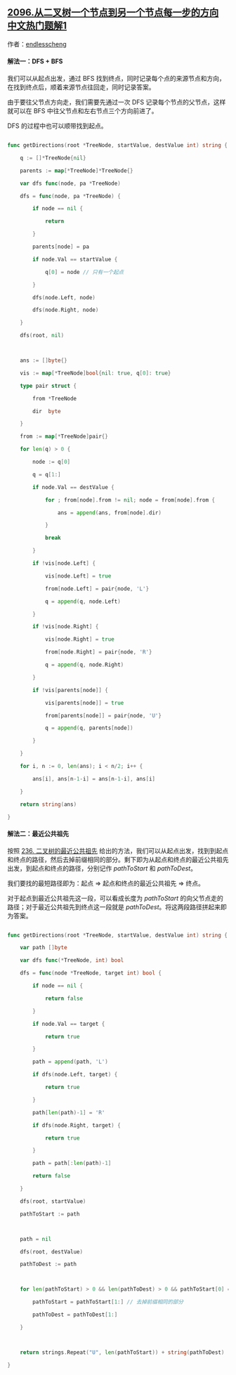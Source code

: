 ## [2096.从二叉树一个节点到另一个节点每一步的方向 中文热门题解1](https://leetcode.cn/problems/step-by-step-directions-from-a-binary-tree-node-to-another/solutions/100000/bfs-zuo-fa-by-endlesscheng-dfcf)

作者：[endlesscheng](https://leetcode.cn/u/endlesscheng)
#### 解法一：DFS + BFS

我们可以从起点出发，通过 BFS 找到终点，同时记录每个点的来源节点和方向，在找到终点后，顺着来源节点往回走，同时记录答案。

由于要往父节点方向走，我们需要先通过一次 DFS 记录每个节点的父节点，这样就可以在 BFS 中往父节点和左右节点三个方向前进了。

DFS 的过程中也可以顺带找到起点。

```go
func getDirections(root *TreeNode, startValue, destValue int) string {
	q := []*TreeNode{nil}
	parents := map[*TreeNode]*TreeNode{}
	var dfs func(node, pa *TreeNode)
	dfs = func(node, pa *TreeNode) {
		if node == nil {
			return
		}
		parents[node] = pa
		if node.Val == startValue {
			q[0] = node // 只有一个起点
		}
		dfs(node.Left, node)
		dfs(node.Right, node)
	}
	dfs(root, nil)

	ans := []byte{}
	vis := map[*TreeNode]bool{nil: true, q[0]: true}
	type pair struct {
		from *TreeNode
		dir  byte
	}
	from := map[*TreeNode]pair{}
	for len(q) > 0 {
		node := q[0]
		q = q[1:]
		if node.Val == destValue {
			for ; from[node].from != nil; node = from[node].from {
				ans = append(ans, from[node].dir)
			}
			break
		}
		if !vis[node.Left] {
			vis[node.Left] = true
			from[node.Left] = pair{node, 'L'}
			q = append(q, node.Left)
		}
		if !vis[node.Right] {
			vis[node.Right] = true
			from[node.Right] = pair{node, 'R'}
			q = append(q, node.Right)
		}
		if !vis[parents[node]] {
			vis[parents[node]] = true
			from[parents[node]] = pair{node, 'U'}
			q = append(q, parents[node])
		}
	}
	for i, n := 0, len(ans); i < n/2; i++ {
		ans[i], ans[n-1-i] = ans[n-1-i], ans[i]
	}
	return string(ans)
}
```

#### 解法二：最近公共祖先

按照 [236. 二叉树的最近公共祖先](https://leetcode-cn.com/problems/lowest-common-ancestor-of-a-binary-tree/) 给出的方法，我们可以从起点出发，找到到起点和终点的路径，然后去掉前缀相同的部分。剩下即为从起点和终点的最近公共祖先出发，到起点和终点的路径，分别记作 $\textit{pathToStart}$ 和 $\textit{pathToDest}$。

我们要找的最短路径即为：起点 => 起点和终点的最近公共祖先 => 终点。

对于起点到最近公共祖先这一段，可以看成长度为 $\textit{pathToStart}$ 的向父节点走的路径；对于最近公共祖先到终点这一段就是 $\textit{pathToDest}$。将这两段路径拼起来即为答案。

```go
func getDirections(root *TreeNode, startValue, destValue int) string {
	var path []byte
	var dfs func(*TreeNode, int) bool
	dfs = func(node *TreeNode, target int) bool {
		if node == nil {
			return false
		}
		if node.Val == target {
			return true
		}
		path = append(path, 'L')
		if dfs(node.Left, target) {
			return true
		}
		path[len(path)-1] = 'R'
		if dfs(node.Right, target) {
			return true
		}
		path = path[:len(path)-1]
		return false
	}
	dfs(root, startValue)
	pathToStart := path

	path = nil
	dfs(root, destValue)
	pathToDest := path

	for len(pathToStart) > 0 && len(pathToDest) > 0 && pathToStart[0] == pathToDest[0] {
		pathToStart = pathToStart[1:] // 去掉前缀相同的部分
		pathToDest = pathToDest[1:]
	}

	return strings.Repeat("U", len(pathToStart)) + string(pathToDest)
}
```



